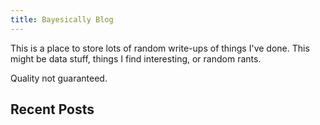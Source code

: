 ```yaml
---
title: Bayesically Blog
---
```


This is a place to store lots of random write-ups of things I've done. This might be data stuff, things I find interesting, or random rants.

Quality not guaranteed.

## Recent Posts

<RecentPages limit="5" />
